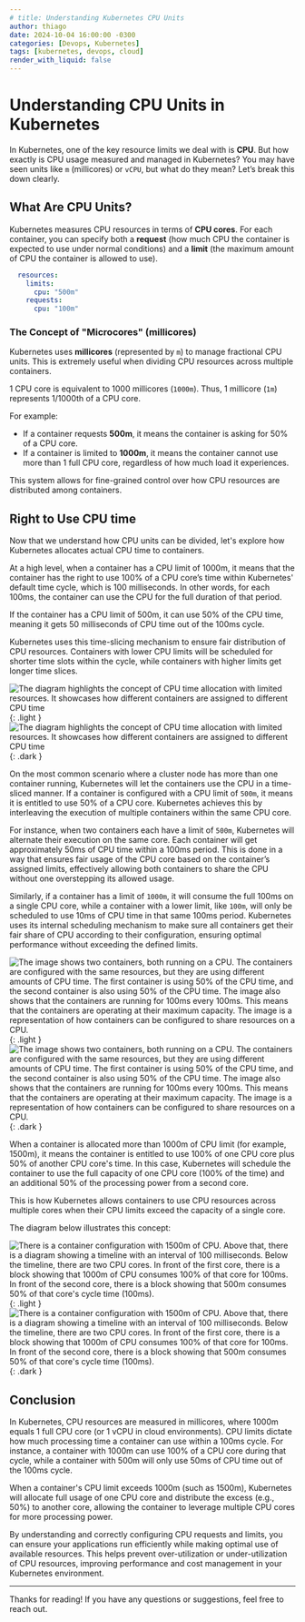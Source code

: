 ```yaml
---
# title: Understanding Kubernetes CPU Units
author: thiago
date: 2024-10-04 16:00:00 -0300
categories: [Devops, Kubernetes]
tags: [kubernetes, devops, cloud]
render_with_liquid: false
---
```


# Understanding CPU Units in Kubernetes

In Kubernetes, one of the key resource limits we deal with is **CPU**. But how exactly is CPU usage measured and managed in Kubernetes? You may have seen units like `m` (millicores) or `vCPU`, but what do they mean? Let’s break this down clearly.

## What Are CPU Units?

Kubernetes measures CPU resources in terms of **CPU cores**. For each container, you can specify both a **request** (how much CPU the container is expected to use under normal conditions) and a **limit** (the maximum amount of CPU the container is allowed to use).

```yaml
  resources:
    limits:
      cpu: "500m"
    requests:
      cpu: "100m"
```

### The Concept of "Microcores" (millicores)

Kubernetes uses **millicores** (represented by `m`) to manage fractional CPU units. This is extremely useful when dividing CPU resources across multiple containers.

1 CPU core is equivalent to 1000 millicores (`1000m`).
Thus, 1 millicore (`1m`) represents 1/1000th of a CPU core.

For example:
- If a container requests **500m**, it means the container is asking for 50% of a CPU core.
- If a container is limited to **1000m**, it means the container cannot use more than 1 full CPU core, regardless of how much load it experiences.

This system allows for fine-grained control over how CPU resources are distributed among containers.

## Right to Use CPU time

Now that we understand how CPU units can be divided, let's explore how Kubernetes allocates actual CPU time to containers.

At a high level, when a container has a CPU limit of 1000m, it means that the container has the right to use 100% of a CPU core’s time within Kubernetes' default time cycle, which is 100 milliseconds. In other words, for each 100ms, the container can use the CPU for the full duration of that period.

If the container has a CPU limit of 500m, it can use 50% of the CPU time, meaning it gets 50 milliseconds of CPU time out of the 100ms cycle.

Kubernetes uses this time-slicing mechanism to ensure fair distribution of CPU resources. Containers with lower CPU limits will be scheduled for shorter time slots within the cycle, while containers with higher limits get longer time slices.

![The diagram highlights the concept of CPU time allocation with limited resources. It showcases how different containers are assigned to different CPU time](../assets/images/kubernetes-cpu-units/1-light.png){: .light }
![The diagram highlights the concept of CPU time allocation with limited resources. It showcases how different containers are assigned to different CPU time](../assets/images/kubernetes-cpu-units/1-dark.png){: .dark }

On the most common scenario where a cluster node has more than one container running, Kubernetes will let the containers use the CPU in a time-sliced manner. If a container is configured with a CPU limit of `500m`, it means it is entitled to use 50% of a CPU core. Kubernetes achieves this by interleaving the execution of multiple containers within the same CPU core.

For instance, when two containers each have a limit of `500m`, Kubernetes will alternate their execution on the same core. Each container will get approximately 50ms of CPU time within a 100ms period. This is done in a way that ensures fair usage of the CPU core based on the container’s assigned limits, effectively allowing both containers to share the CPU without one overstepping its allowed usage.

Similarly, if a container has a limit of `1000m`, it will consume the full 100ms on a single CPU core, while a container with a lower limit, like `100m`, will only be scheduled to use 10ms of CPU time in that same 100ms period. Kubernetes uses its internal scheduling mechanism to make sure all containers get their fair share of CPU according to their configuration, ensuring optimal performance without exceeding the defined limits.


![The image shows two containers, both running on a CPU. The containers are configured with the same resources, but they are using different amounts of CPU time. The first container is using 50% of the CPU time, and the second container is also using 50% of the CPU time. The image also shows that the containers are running for 100ms every 100ms. This means that the containers are operating at their maximum capacity. The image is a representation of how containers can be configured to share resources on a CPU.](../assets/images/kubernetes-cpu-units/3-light.png){: .light }
![The image shows two containers, both running on a CPU. The containers are configured with the same resources, but they are using different amounts of CPU time. The first container is using 50% of the CPU time, and the second container is also using 50% of the CPU time. The image also shows that the containers are running for 100ms every 100ms. This means that the containers are operating at their maximum capacity. The image is a representation of how containers can be configured to share resources on a CPU.](../assets/images/kubernetes-cpu-units/3-dark.png){: .dark }

When a container is allocated more than 1000m of CPU limit (for example, 1500m), it means the container is entitled to use 100% of one CPU core plus 50% of another CPU core's time. In this case, Kubernetes will schedule the container to use the full capacity of one CPU core (100% of the time) and an additional 50% of the processing power from a second core.

This is how Kubernetes allows containers to use CPU resources across multiple cores when their CPU limits exceed the capacity of a single core.

The diagram below illustrates this concept:

![There is a container configuration with 1500m of CPU. Above that, there is a diagram showing a timeline with an interval of 100 milliseconds. Below the timeline, there are two CPU cores. In front of the first core, there is a block showing that 1000m of CPU consumes 100% of that core for 100ms. In front of the second core, there is a block showing that 500m consumes 50% of that core's cycle time (100ms).](../assets/images/kubernetes-cpu-units/2-light.png){: .light }
![There is a container configuration with 1500m of CPU. Above that, there is a diagram showing a timeline with an interval of 100 milliseconds. Below the timeline, there are two CPU cores. In front of the first core, there is a block showing that 1000m of CPU consumes 100% of that core for 100ms. In front of the second core, there is a block showing that 500m consumes 50% of that core's cycle time (100ms).](../assets/images/kubernetes-cpu-units/2-dark.png){: .dark }

## Conclusion

In Kubernetes, CPU resources are measured in millicores, where 1000m equals 1 full CPU core (or 1 vCPU in cloud environments). CPU limits dictate how much processing time a container can use within a 100ms cycle. For instance, a container with 1000m can use 100% of a CPU core during that cycle, while a container with 500m will only use 50ms of CPU time out of the 100ms cycle.

When a container's CPU limit exceeds 1000m (such as 1500m), Kubernetes will allocate full usage of one CPU core and distribute the excess (e.g., 50%) to another core, allowing the container to leverage multiple CPU cores for more processing power.

By understanding and correctly configuring CPU requests and limits, you can ensure your applications run efficiently while making optimal use of available resources. This helps prevent over-utilization or under-utilization of CPU resources, improving performance and cost management in your Kubernetes environment.

---

Thanks for reading! If you have any questions or suggestions, feel free to reach out.

<script src="https://giscus.app/client.js"
        data-repo="tsantanadev/tsantanadev.github.io"
        data-repo-id="R_kgDOM7mJ1w"
        data-category="General"
        data-category-id="DIC_kwDOM7mJ184CjI33"
        data-mapping="pathname"
        data-strict="0"
        data-reactions-enabled="1"
        data-emit-metadata="0"
        data-input-position="bottom"
        data-theme="preferred_color_scheme"
        data-lang="en"
        crossorigin="anonymous"
        async>
</script>
